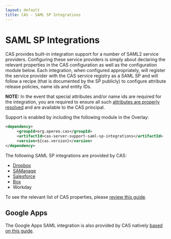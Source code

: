 ```yaml
---
layout: default
title: CAS - SAML SP Integrations
---
```


# SAML SP Integrations

CAS provides built-in integration support for a number of SAML2 service providers. Configuring these service providers
is simply about declaring the relevant properties in the CAS configuration as well as the configuration module below. Each integration,
when configured appropriately, will register the service provider with the CAS service registry as a SAML SP and will follow
a recipe (that is documented by the SP publicly) to configure attribute release policies, name ids and entity IDs. 

**NOTE:** In the event that special attributes and/or name ids are required for the integration, you are required
to ensure all such [attributes are properly resolved](Attribute-Resolution.html) and are available to the CAS principal. 

Support is enabled by including the following module in the Overlay:

```xml
<dependency>
     <groupId>org.apereo.cas</groupId>
     <artifactId>cas-server-support-saml-sp-integrations</artifactId>
     <version>${cas.version}</version>
</dependency>
```

The following SAML SP integrations are provided by CAS:

* [Dropbox](https://www.dropbox.com/guide/admin/security/configure-single-sign-on)
* [SAManage](https://blog.samanage.com/company/saml-single-sign-on-support-samanage/)
* [Salesforce](https://help.salesforce.com/HTViewHelpDoc?id=sso_saml.htm)
* [Box](https://community.box.com/t5/For-Admins/Single-Sign-On-SSO-with-Box-For-Administrators/ta-p/1263)
* Workday

To see the relevant list of CAS properties, please [review this guide](../installation/Configuration-Properties.html).

## Google Apps

The Google Apps SAML integration is also provided by CAS natively [based on this guide](Google-Apps-Integration.html).

